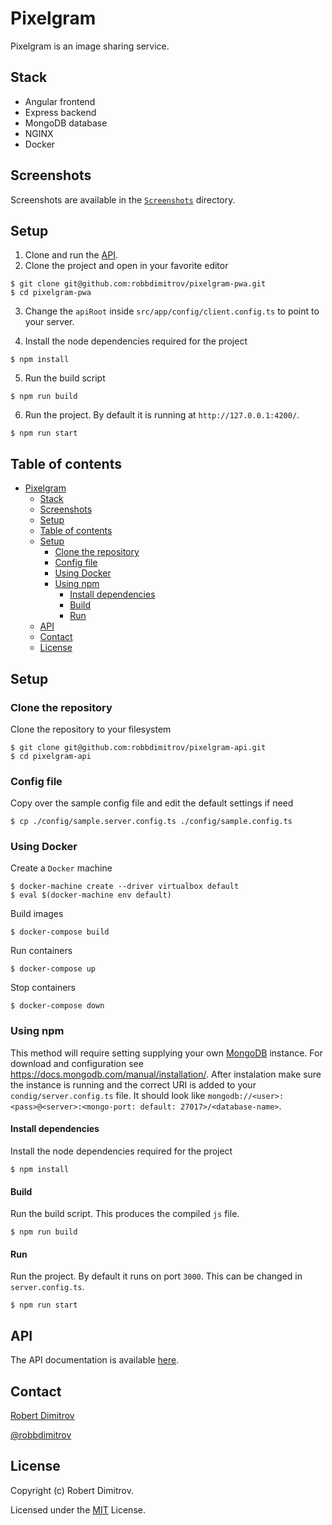 # Pixelgram

Pixelgram is an image sharing service.

## Stack

- Angular frontend
- Express backend
- MongoDB database
- NGINX
- Docker

## Screenshots

Screenshots are available in the [`Screenshots`](Screenshots) directory.



## Setup

1. Clone and run the [API](https://github.com/robbdimitrov/pixelgram-api).
2. Clone the project and open in your favorite editor

```
$ git clone git@github.com:robbdimitrov/pixelgram-pwa.git
$ cd pixelgram-pwa
```

3. Change the `apiRoot` inside `src/app/config/client.config.ts` to point to your server.

4. Install the node dependencies required for the project

```
$ npm install
```

5. Run the build script

```
$ npm run build
```

6. Run the project. By default it is running at `http://127.0.0.1:4200/`.

```
$ npm run start
```






## Table of contents

- [Pixelgram](#pixelgram)
  - [Stack](#stack)
  - [Screenshots](#screenshots)
  - [Setup](#setup)
  - [Table of contents](#table-of-contents)
  - [Setup](#setup-1)
    - [Clone the repository](#clone-the-repository)
    - [Config file](#config-file)
    - [Using Docker](#using-docker)
    - [Using npm](#using-npm)
      - [Install dependencies](#install-dependencies)
      - [Build](#build)
      - [Run](#run)
  - [API](#api)
  - [Contact](#contact)
  - [License](#license)

## Setup

### Clone the repository

Clone the repository to your filesystem

```
$ git clone git@github.com:robbdimitrov/pixelgram-api.git
$ cd pixelgram-api
```

### Config file

Copy over the sample config file and edit the default settings if need

```
$ cp ./config/sample.server.config.ts ./config/sample.config.ts
```

### Using Docker

Create a `Docker` machine

```
$ docker-machine create --driver virtualbox default
$ eval $(docker-machine env default)
```

Build images

```
$ docker-compose build
```

Run containers

```
$ docker-compose up
```

Stop containers

```
$ docker-compose down
```

### Using npm

This method will require setting supplying your own [MongoDB](https://www.mongodb.com/) instance. 
For download and configuration see https://docs.mongodb.com/manual/installation/.
After instalation make sure the instance is running and the correct URI is added to your `condig/server.config.ts` file.
It should look like `mongodb://<user>:<pass>@<server>:<mongo-port: default: 27017>/<database-name>`.

#### Install dependencies

Install the node dependencies required for the project

```
$ npm install
```

#### Build

Run the build script. This produces the compiled `js` file.

```
$ npm run build
```

#### Run

Run the project. By default it runs on port `3000`. This can be changed in `server.config.ts`.

```
$ npm run start
```

## API

The API documentation is available [here](API.md).

## Contact

[Robert Dimitrov](http://robbdimitrov.com)   

[@robbdimitrov](https://twitter.com/robbdimitrov)

## License

Copyright (c) Robert Dimitrov.

Licensed under the [MIT](LICENSE) License.

